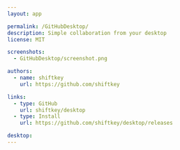 ```yaml
---
layout: app

permalink: /GitHubDesktop/
description: Simple collaboration from your desktop
license: MIT

screenshots:
  - GitHubDesktop/screenshot.png

authors:
  - name: shiftkey
    url: https://github.com/shiftkey

links:
  - type: GitHub
    url: shiftkey/desktop
  - type: Install
    url: https://github.com/shiftkey/desktop/releases

desktop:
---
```

